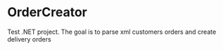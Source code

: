 # OrderCreator
Test .NET project. The goal is to parse xml customers orders and create delivery orders
